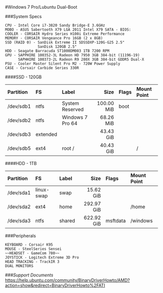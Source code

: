 #Windows 7 Pro/Lubuntu Dual-Boot

###System Specs

    CPU - Intel Core i7-3820 Sandy Bridge-E 3.6GHz
    MOBO - ASUS Sabertooth X79 LGA 2011 Intel X79 SATA - BIOS: 
    COOLER - CORSAIR Hydro Series H100i Extreme Performance
    MEMORY - CORSAIR Vengeance Pro 16GB (2 x 8GB)
    SSD (RAID 0) - SanDisk Extreme II SDSSDXP-120G-G25 2.5"
                   SanDisk 120GB 2.5"
    HDD - Seagate Barracuda ST1000DM003 1TB 7200 RPM
    GPU - SAPPHIRE 100352-3L Radeon HD 7950 3GB 384-bit (11196-19)
          SAPHHIRE 100373-2L Radeon R9 280X 3GB 384-bit GDDR5 Dual-X
    PSU - Cooler Master Silent Pro M2 - 720W Power Supply
    CASE - Corsair Carbide Series 330R

####SSD - 120GB


| Partition | FS | Label | Size | Flags | Mount Point |
| :-------- | :--- | :-------------- | ---------: | :--- | :--- |
| /dev/sdb1 | ntfs | System Reserved | 100.00 MiB | boot |  |
| /dev/sdb2 | ntfs | Windows 7 Pro 64 | 68.26 MiB |  |  |
| /dev/sdb3 | extended |  | 43.43 GiB |  |  |  (unallocated)
| /dev/sdb5 | ext4 | root / | 40.43 GiB |  | / |


####HDD - 1TB

| Partition | FS | Label | Size | Flags | Mount Point |
| :-------- | :--- | :-------------- | ---------: | :--- | :--- |
| /dev/sda1 | linux-swap | swap | 15.62 GiB |  |  | 
| /dev/sda2 | ext4 | home | 292.97 GiB |  | /home |
| /dev/sda3 | ntfs | shared | 622.92 GiB | msftdata | /windows |

###Peripherals

    KEYBOARD - Corsair K95
    MOUSE - SteelSeries Sensei
    ~~HEADSET - GameCom 780~~
    JOYSTICK - Logitech Extreme 3D Pro
    HEAD TRACKING - TrackIR 3
    DUAL MONITORS
    
###*Support Documents*
https://help.ubuntu.com/community/BinaryDriverHowto/AMD?action=show&redirect=BinaryDriverHowto%2FATI


